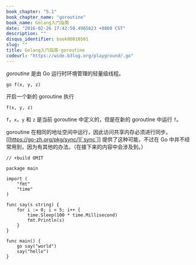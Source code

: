 ```yaml
---
book_chapter: "5.1"
book_chapter_name: "goroutine"
book_name: Golang入门指南
date: "2016-02-26 17:42:50.4965623 +0800 CST"
description: ""
disqus_identifier: book00010501
slug: ""
title: Golang入门指南-goroutine
codeurl: "https://wide.b3log.org/playground/.go"
---
```





_goroutine_ 是由 Go 运行时环境管理的轻量级线程。

	go f(x, y, z)

开启一个新的 goroutine 执行

	f(x, y, z)

`f`，`x`，`y` 和 `z` 是当前 goroutine 中定义的，但是在新的 goroutine 中运行 `f`。

goroutine 在相同的地址空间中运行，因此访问共享内存必须进行同步。[[https://go-zh.org/pkg/sync/][`sync`]] 提供了这种可能，不过在 Go 中并不经常用到，因为有其他的办法。（在接下来的内容中会涉及到。）

```
// +build OMIT

package main

import (
	"fmt"
	"time"
)

func say(s string) {
	for i := 0; i < 5; i++ {
		time.Sleep(100 * time.Millisecond)
		fmt.Println(s)
	}
}

func main() {
	go say("world")
	say("hello")
}

```

